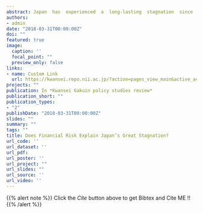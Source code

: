 ```yaml
---
abstract: Japan  has  experienced  a  long-lasting  stagnation  since  the  early  1990s.  According  to  the  Reference Dates of Business Cycle, the Cabinet Office of Japan, there are four recession periods between 1987 and 2010,  and  three  of  them  are  considered  to  be  financially-related.  This  implies  that  the  stagnation  wastriggered by financial factors. Nonetheless, many studies using Dynamic Stochastic General Equilibrium models claim that a decline in Total Factor Productivity is the main driver of the stagnation. To resolve this contradiction,  this study estimates the Japanese economy by a New-Keynesian  DSGE  model augmented with  financial  friction  used  in  Christiano,  Motto  and  Rostagno  (2014),  where “risk  shock”  is newly incorporated into the model that refers to uncertainty in the financial market. According to our estimationresults, the estimated risk shock can explain the overall fluctuations of GDP and investment, and thus it isconsidered to be the main driver of the stagnation. We also find that it is highly correlated with the Business condition  Diffusion  Index,  the  Financial  Position  Diffusion  Index  and  the  Lending  Attitude  Index  of  Financial Institutions in Tankan released by the Bank of Japan. Therefore, we conclude that the estimated risk  shock  can  be  interpreted  as  the  firms’   distrust  toward  their  business  conditions,  and  it  delayed  theirinvestment decisions, then causing the prolonged economic contraction.
authors:
- admin
date: "2018-03-31T00:00:00Z"
doi: ""
featured: true
image:
  caption: ''
  focal_point: ""
  preview_only: false
links:
- name: Custom Link
  url: https://kwansei.repo.nii.ac.jp/?action=pages_view_main&active_action=repository_view_main_item_detail&item_id=27304&item_no=1&page_id=30&block_id=85
projects: ""
publication: In *Kwansei Gakuin policy studies review*
publication_short: ""
publication_types:
- "2"
publishDate: "2018-03-31T00:00:00Z"
slides: ""
summary: ""
tags: ""
title: Does Financial Risk Explain Japan’s Great Stagnation?
url_code: ''
url_dataset: ''
url_pdf: 
url_poster: ''
url_project: ""
url_slides: ""
url_source: ''
url_video: ''
---
```


{{% alert note %}}
Click the *Cite* button above to get Bibtex and Cite ME !!
{{% /alert %}}


